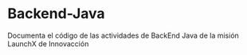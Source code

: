 # Backend-Java
Documenta el código de las actividades de BackEnd Java de la misión LaunchX de Innovacción
